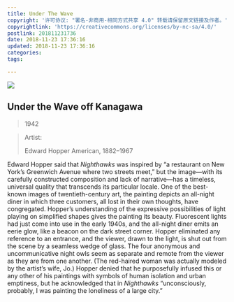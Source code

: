 ```yaml
---
title: Under The Wave
copyright: '许可协议: "署名-非商用-相同方式共享 4.0" 转载请保留原文链接及作者。'
copyrightlink: 'https://creativecommons.org/licenses/by-nc-sa/4.0/'
postlink: 201811231736
date: 2018-11-23 17:36:16
updated: 2018-11-23 17:36:16
categories:
tags:

---
```


![](http://coolrc-blog.oss-cn-shenzhen.aliyuncs.com/18-11-23/15250733.jpg_webp)

<!--more-->

## Under the Wave off Kanagawa

>  1942

> Artist:
>
> Edward Hopper
> American, 1882–1967

Edward Hopper said that *Nighthawks* was inspired by “a restaurant on New York’s Greenwich Avenue where two streets meet,” but the image—with its carefully constructed composition and lack of narrative—has a timeless, universal quality that transcends its particular locale. One of the best-known images of twentieth-century art, the painting depicts an all-night diner in which three customers, all lost in their own thoughts, have congregated. Hopper’s understanding of the expressive possibilities of light playing on simplified shapes gives the painting its beauty. Fluorescent lights had just come into use in the early 1940s, and the all-night diner emits an eerie glow, like a beacon on the dark street corner. Hopper eliminated any reference to an entrance, and the viewer, drawn to the light, is shut out from the scene by a seamless wedge of glass. The four anonymous and uncommunicative night owls seem as separate and remote from the viewer as they are from one another. (The red-haired woman was actually modeled by the artist’s wife, Jo.) Hopper denied that he purposefully infused this or any other of his paintings with symbols of human isolation and urban emptiness, but he acknowledged that in *Nighthawks* “unconsciously, probably, I was painting the loneliness of a large city.”